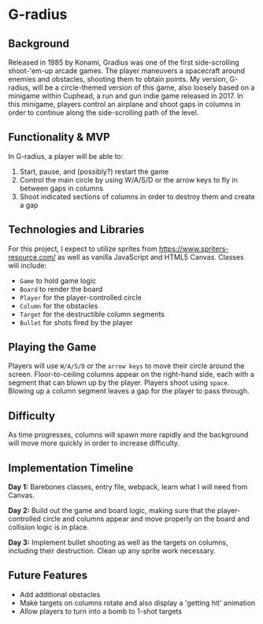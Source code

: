# G-radius
## Background
Released in 1985 by Konami, Gradius was one of the first side-scrolling shoot-'em-up arcade games. The player maneuvers a spacecraft around enemies and obstacles, shooting them to obtain points. My version, G-radius, will be a circle-themed version of this game, also loosely based on a minigame within Cuphead, a run and gun indie game released in 2017. In this minigame, players control an airplane and shoot gaps in columns in order to continue along the side-scrolling path of the level.

## Functionality & MVP
In G-radius, a player will be able to:
1. Start, pause, and (possibly?) restart the game
2. Control the main circle by using W/A/S/D or the arrow keys to fly in between gaps in columns
3. Shoot indicated sections of columns in order to destroy them and create a gap

## Technologies and Libraries
For this project, I expect to utilize sprites from https://www.spriters-resource.com/ as well as vanilla JavaScript and HTML5 Canvas. Classes will include:
* `Game` to hold game logic
* `Board` to render the board
* `Player` for the player-controlled circle
* `Column` for the obstacles
* `Target` for the destructible column segments
* `Bullet` for shots fired by the player

## Playing the Game
Players will use `W/A/S/D` or the `arrow keys` to move their circle around the screen. Floor-to-ceiling columns appear on the right-hand side, each with a segment that can blown up by the player. Players shoot using `space`. Blowing up a column segment leaves a gap for the player to pass through.

## Difficulty
As time progresses, columns will spawn more rapidly and the background will move more quickly in order to increase difficulty.


## Implementation Timeline
**Day 1:** Barebones classes, entry file, webpack, learn what I will need from Canvas.

**Day 2:** Build out the game and board logic, making sure that the player-controlled circle and columns appear and move properly on the board and collision logic is in place.

**Day 3:** Implement bullet shooting as well as the targets on columns, including their destruction. Clean up any sprite work necessary.

## Future Features
* Add additional obstacles
* Make targets on columns rotate and also display a 'getting hit' animation
* Allow players to turn into a bomb to 1-shot targets

